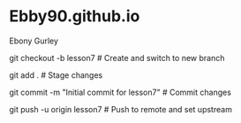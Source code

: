 # Ebby90.github.io
Ebony Gurley

git checkout -b lesson7  # Create and switch to new branch

git add .              # Stage changes

git commit -m "Initial commit for lesson7"  # Commit changes

git push -u origin lesson7  # Push to remote and set upstream
